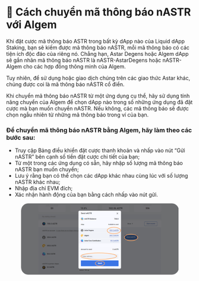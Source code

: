 # 🐠 Cách chuyển mã thông báo nASTR với Algem

Khi đặt cược mã thông báo ASTR trong bất kỳ dApp nào của Liquid dApp Staking, bạn sẽ kiếm được mã thông báo nASTR, mỗi mã thông báo có các tiện ích độc đáo của riêng nó. Chẳng hạn, Astar Degens hoặc Algem dApp sẽ gắn nhãn mã thông báo nASTR là nASTR-AstarDegens hoặc nASTR-Algem cho các hợp đồng thông minh của Algem.

Tuy nhiên, để sử dụng hoặc giao dịch chúng trên các giao thức Astar khác, chúng được coi là mã thông báo nASTR cổ điển.

Khi chuyển mã thông báo nASTR từ một ứng dụng cụ thể, hãy sử dụng tính năng chuyển của Algem để chọn dApp nào trong số những ứng dụng đã đặt cược mà bạn muốn chuyển nASTR. Nếu không, các mã thông báo sẽ được chọn ngẫu nhiên từ những mã thông báo trong ví của bạn.

### Để chuyển mã thông báo nASTR bằng Algem, hãy làm theo các bước sau:

* Truy cập Bảng điều khiển đặt cược thanh khoản và nhấp vào nút “Gửi nASTR” bên cạnh số tiền đặt cược chi tiết của bạn;
* Từ một trong các ứng dụng có sẵn, hãy nhập số lượng mã thông báo nASTR bạn muốn chuyển;
* Lưu ý rằng bạn có thể chọn các dApp khác nhau cùng lúc với số lượng nASTR khác nhau;
* Nhập địa chỉ EVM đích;
* Xác nhận hành động của bạn bằng cách nhấp vào nút gửi.

<figure><img src="../.gitbook/assets/Send nASTR.png" alt=""><figcaption></figcaption></figure>
